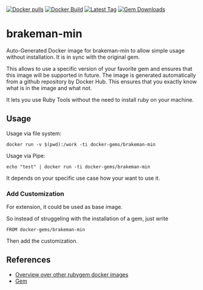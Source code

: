[![Docker pulls](https://img.shields.io/docker/pulls/rubygem/brakeman-min.svg)](https://hub.docker.com/r/rubygem/brakeman-min/)
[![Docker Build](https://img.shields.io/docker/automated/rubygem/brakeman-min.svg)](https://hub.docker.com/r/rubygem/brakeman-min/)
[![Latest Tag](https://img.shields.io/github/tag/docker-rubygem/brakeman-min.svg)](https://hub.docker.com/r/rubygem/brakeman-min/)
[![Gem Downloads](https://img.shields.io/gem/dt/brakeman-min.svg)](https://rubygems.org/gems/brakeman-min/)
# brakeman-min

Auto-Generated Docker image for brakeman-min to allow simple usage without installation.
It is in sync with the original gem.

This allows to use a specific version of your favorite gem and ensures that this image will be supported in future.
The image is generated automatically from a github repository by Docker Hub.
This ensures that you exactly know what is in the image and what not.

It lets you use Ruby Tools without the need to install ruby on your machine.

## Usage

Usage via file system:

`docker run -v $(pwd):/work -ti docker-gems/brakeman-min`

Usage via Pipe:

`echo "test" | docker run -ti docker-gems/brakeman-min`

It depends on your specific use case how your want to use it.

### Add Customization

For extension, it could be used as base image.

So instead of struggeling with the installation of a gem, just write

`FROM docker-gems/brakeman-min`

Then add the customization.

## References

 - [Overview over other rubygem docker images](https://github.com/thinkbot/docker-rubygem)
 - [Gem](https://rubygems.org/gems/brakeman-min/)

